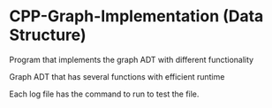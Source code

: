 # CPP-Graph-Implementation (Data Structure)
Program that implements the graph ADT with different functionality

Graph ADT that has several functions with efficient runtime

Each log file has the command to run to test the file.
